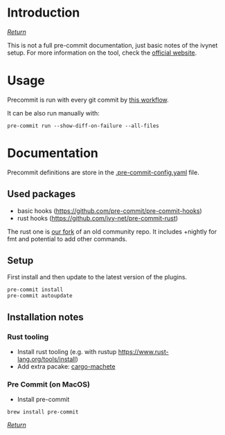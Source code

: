 # Introduction

_[Return](README.md)_

This is not a full pre-commit documentation, just basic notes of the ivynet setup.
For more information on the tool, check the [official website](https://pre-commit.com/).

# Usage

Precommit is run with every git commit by [this workflow](github/workflows/pre-commit.yml).

It can be also run manually with:
```
pre-commit run --show-diff-on-failure --all-files
```


# Documentation

Precommit definitions are store in the [.pre-commit-config.yaml](../.pre-commit-config.yaml) file.

## Used packages

- basic hooks (https://github.com/pre-commit/pre-commit-hooks)
- rust hooks (https://github.com/ivy-net/pre-commit-rust)

The rust one is [our fork](https://github.com/ivy-net/pre-commit-rust) of an old community repo.
It includes +nightly for fmt and potential to add other commands.


## Setup

First install and then update to the latest version of the plugins.
```
pre-commit install
pre-commit autoupdate
```
## Installation notes

### Rust tooling

* Install rust tooling (e.g. with rustup https://www.rust-lang.org/tools/install)
* Add extra pacake: [cargo-machete](https://github.com/bnjbvr/cargo-machete)

### Pre Commit (on MacOS)

* Install pre-commit
```
brew install pre-commit
```

_[Return](README.md)_
